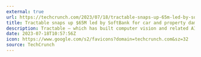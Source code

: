 ```yaml
---
external: true
url: https://techcrunch.com/2023/07/18/tractable-snaps-up-65m-led-by-softbank-for-car-and-property-damage-appraisals-using-ai/
title: Tractable snaps up $65M led by SoftBank for car and property damage appraisals using AI
description: Tractable — which has built computer vision and related AI to carry out remote assessments of damage to property and cars — has picked up a further $65 million in funding.
date: 2023-07-18T10:57:56Z
icon: https://www.google.com/s2/favicons?domain=techcrunch.com&sz=32
source: TechCrunch
---
```

